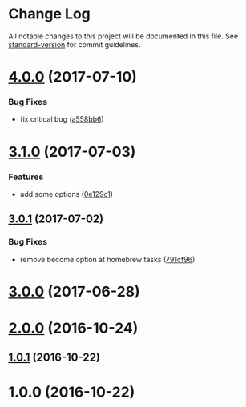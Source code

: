 # Change Log

All notable changes to this project will be documented in this file. See [standard-version](https://github.com/conventional-changelog/standard-version) for commit guidelines.

<a name="4.0.0"></a>
# [4.0.0](https://github.com/suzuki-shunsuke/ansible-gvm/compare/3.1.0...4.0.0) (2017-07-10)


### Bug Fixes

* fix critical bug ([a558bb6](https://github.com/suzuki-shunsuke/ansible-gvm/commit/a558bb6))



<a name="3.1.0"></a>
# [3.1.0](https://github.com/suzuki-shunsuke/ansible-gvm/compare/3.0.1...3.1.0) (2017-07-03)


### Features

* add some options ([0e129c1](https://github.com/suzuki-shunsuke/ansible-gvm/commit/0e129c1))



<a name="3.0.1"></a>
## [3.0.1](https://github.com/suzuki-shunsuke/ansible-gvm/compare/3.0.0...3.0.1) (2017-07-02)

### Bug Fixes

* remove become option at homebrew tasks ([791cf96](https://github.com/suzuki-shunsuke/ansible-gvm/commit/791cf96))



<a name="3.0.0"></a>
# [3.0.0](https://github.com/suzuki-shunsuke/ansible-gvm/compare/2.0.0...3.0.0) (2017-06-28)



<a name="2.0.0"></a>
# [2.0.0](https://github.com/suzuki-shunsuke/ansible-gvm/compare/1.0.1...2.0.0) (2016-10-24)



<a name="1.0.1"></a>
## [1.0.1](https://github.com/suzuki-shunsuke/ansible-gvm/compare/1.0.0...1.0.1) (2016-10-22)



<a name="1.0.0"></a>
# 1.0.0 (2016-10-22)
